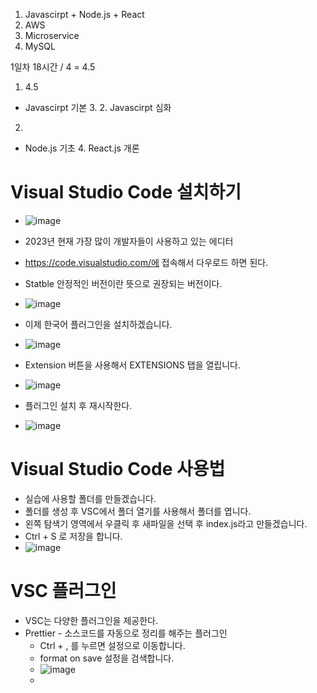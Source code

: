 1. Javascirpt + Node.js + React
2. AWS
3. Microservice
4. MySQL

1일차 18시간 / 4 = 4.5

1. 4.5
  * Javascirpt 기본 3. 2. Javascirpt 심화
2.   
  * Node.js 기초 4. React.js 개론







# Visual Studio Code 설치하기

* ![image](https://github.com/user-attachments/assets/57dca615-4c49-452b-8de5-5f4f980a63d2)
* 2023년 현재 가장 많이 개발자들이 사용하고 있는 에디터

* https://code.visualstudio.com/에 접속해서 다우로드 하면 된다.
* Statble 안정적인 버전이란 뜻으로 권장되는 버전이다.

* ![image](https://github.com/user-attachments/assets/f31bd359-522b-4580-a6b7-1d3c7c47e964)
* 이제 한국어 플러그인을 설치하겠습니다.
* ![image](https://github.com/user-attachments/assets/3dc3f348-adca-4cbc-8f0e-8682a0eb2460)
* Extension 버튼을 사용해서 EXTENSIONS 탭을 열립니다.
* ![image](https://github.com/user-attachments/assets/f874757b-7fe2-4926-89c6-c10c4fabb93d)
* 플러그인 설치 후 재시작한다.
* ![image](https://github.com/user-attachments/assets/350b6d25-55a1-4b76-b508-2cf8f7f70a9e)

# Visual Studio Code 사용법

* 실습에 사용할 폴더를 만들겠습니다. 
* 폴더를 생성 후 VSC에서 폴더 열기를 사용해서 폴더를 엽니다.
* 왼쪽 탐색기 영역에서 우클릭 후 새파일을 선택 후 index.js라고 만들겠습니다.
* Ctrl + S 로 저장을 합니다.
* ![image](https://github.com/user-attachments/assets/b5e54fe8-552c-4910-ac34-b4c0ce9fa9b2)

# VSC 플러그인

* VSC는 다양한 플러그인을 제공한다.
* Prettier - 소스코드를 자동으로 정리를 해주는 플러그인
  * Ctrl + , 를 누르면 설정으로 이동합니다.
  * format on save 설정을 검색합니다.
  * ![image](https://github.com/user-attachments/assets/d19324e3-0dce-4f23-a06a-fb0f6681d8bf)
  * 


  


